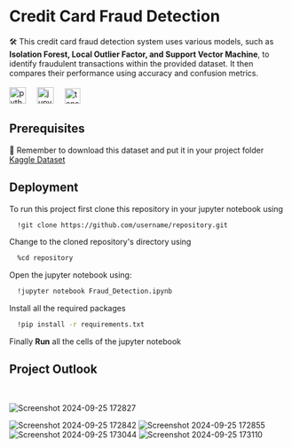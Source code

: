 # Credit Card Fraud Detection

🛠️ This credit card fraud detection system uses various models, such as **Isolation Forest, Local Outlier Factor, and Support Vector Machine**, to identify fraudulent transactions within the provided dataset. It then compares their performance using accuracy and confusion metrics.<br>
<br><img src="https://cdn.jsdelivr.net/gh/devicons/devicon/icons/python/python-original.svg" height="30" alt="python logo"  />
<img width="12" />
<img src="https://cdn.jsdelivr.net/gh/devicons/devicon/icons/jupyter/jupyter-original.svg" height="30" alt="jupyter logo"  />
<img width="12" />
<img src="https://upload.wikimedia.org/wikipedia/commons/0/05/Scikit_learn_logo_small.svg" height="28" alt="tensorflow logo"  />

## Prerequisites

🚨 Remember to download this dataset and put it in your project folder [Kaggle Dataset](https://www.kaggle.com/datasets/mlg-ulb/creditcardfraud)

## Deployment

To run this project first clone this repository in your jupyter notebook using

```bash
  !git clone https://github.com/username/repository.git
```
Change to the cloned repository's directory using

```bash
  %cd repository
```

Open the jupyter notebook using:
```bash
  !jupyter notebook Fraud_Detection.ipynb
```

Install all the required packages 
```bash
  !pip install -r requirements.txt
```

Finally **Run** all the cells of the jupyter notebook 


## Project Outlook
<br>

![Screenshot 2024-09-25 172827](https://github.com/user-attachments/assets/fb25bb6f-fcb9-44fb-bdd8-73404d690ace)

![Screenshot 2024-09-25 172842](https://github.com/user-attachments/assets/e5246fcb-4a20-4cc0-83ca-873577cbf6cb)
![Screenshot 2024-09-25 172855](https://github.com/user-attachments/assets/215cd330-7a5b-42c7-b5d1-4bcb94fd883b)
![Screenshot 2024-09-25 173044](https://github.com/user-attachments/assets/ee032a9b-e3c3-42e7-8db5-f4d643620691)
![Screenshot 2024-09-25 173110](https://github.com/user-attachments/assets/b0b411a3-4b3b-463b-9c9b-d0538a67cf71)

